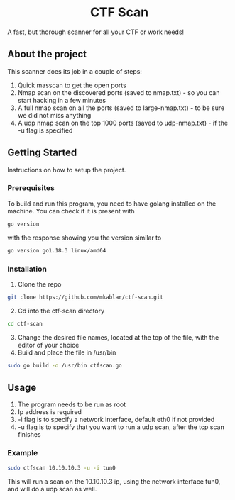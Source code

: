 
<h1 style="text-align: center;">CTF Scan</h1>

A fast, but thorough scanner for all your CTF or work needs!

## About the project

This scanner does its job in a couple of steps:
1. Quick masscan to get the open ports
2. Nmap scan on the discovered ports (saved to nmap.txt) - so you can start hacking in a few minutes
3. A full nmap scan on all the ports (saved to large-nmap.txt) - to be sure we did not miss anything
4. A udp nmap scan on the top 1000 ports (saved to udp-nmap.txt) - if the -u flag is specified

## Getting Started

Instructions on how to setup the project.

### Prerequisites

To build and run this program, you need to have golang installed on the machine. You can check if it is present with
```sh
go version
```
with the response showing you the version similar to
```sh
go version go1.18.3 linux/amd64
```

### Installation

1. Clone the repo
```sh
git clone https://github.com/mkablar/ctf-scan.git
```
2. Cd into the ctf-scan directory
```sh
cd ctf-scan
```
3. Change the desired file names, located at the top of the file, with the editor of your choice
4. Build and place the file in /usr/bin
```sh
sudo go build -o /usr/bin ctfscan.go
```

## Usage

1. The program needs to be run as root
2. Ip address is required
3. -i flag is to specify a network interface, default eth0 if not provided
4. -u flag is to specify that you want to run a udp scan, after the tcp scan finishes

### Example
```sh
sudo ctfscan 10.10.10.3 -u -i tun0
```
This will run a scan on the 10.10.10.3 ip, using the network interface tun0, and will do a udp scan as well.